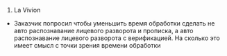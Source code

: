 1. La Vivion 
- Заказчик попросил чтобы уменьшить время обработки сделать не авто распознавание лицевого разворота и прописка, а авто распознавание лицевого разворота с верификацией. На сколько это имеет смысл с точки зрения времени обработки  